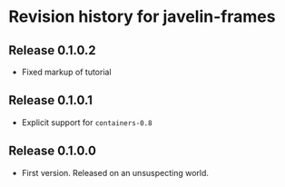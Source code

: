 # Revision history for javelin-frames

## Release 0.1.0.2

* Fixed markup of tutorial

## Release 0.1.0.1

* Explicit support for `containers-0.8`

## Release 0.1.0.0

* First version. Released on an unsuspecting world.
